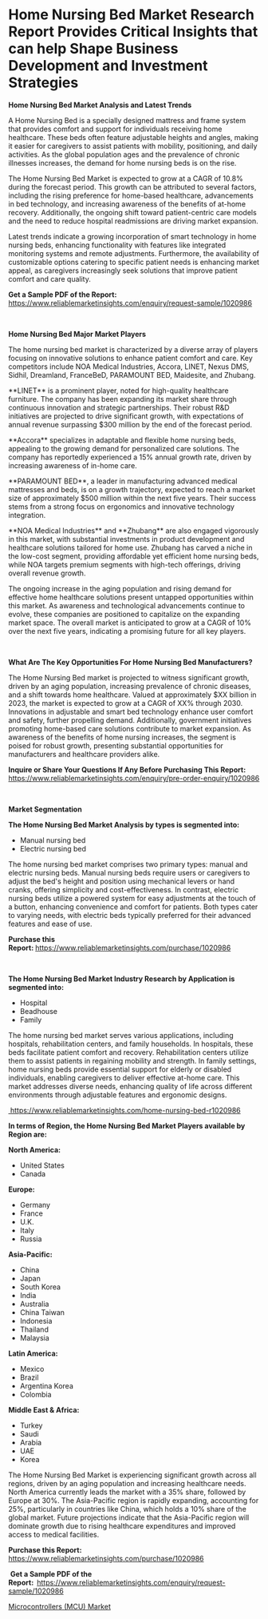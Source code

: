 <p><h1>Home Nursing Bed Market Research Report Provides Critical Insights that can help Shape Business Development and Investment Strategies</h1></p><p><strong>Home Nursing Bed Market Analysis and Latest Trends</strong></p>
<p><p>A Home Nursing Bed is a specially designed mattress and frame system that provides comfort and support for individuals receiving home healthcare. These beds often feature adjustable heights and angles, making it easier for caregivers to assist patients with mobility, positioning, and daily activities. As the global population ages and the prevalence of chronic illnesses increases, the demand for home nursing beds is on the rise.</p><p>The Home Nursing Bed Market is expected to grow at a CAGR of 10.8% during the forecast period. This growth can be attributed to several factors, including the rising preference for home-based healthcare, advancements in bed technology, and increasing awareness of the benefits of at-home recovery. Additionally, the ongoing shift toward patient-centric care models and the need to reduce hospital readmissions are driving market expansion. </p><p>Latest trends indicate a growing incorporation of smart technology in home nursing beds, enhancing functionality with features like integrated monitoring systems and remote adjustments. Furthermore, the availability of customizable options catering to specific patient needs is enhancing market appeal, as caregivers increasingly seek solutions that improve patient comfort and care quality.</p></p>
<p><strong>Get a Sample PDF of the Report:&nbsp;</strong> <a href="https://www.reliablemarketinsights.com/enquiry/request-sample/1020986?utm_campaign=2182&utm_medium=2&utm_source=Github&utm_content=ia&utm_term=21032025&utm_id=home-nursing-bed">https://www.reliablemarketinsights.com/enquiry/request-sample/1020986</a></p>
<p>&nbsp;</p>
<p><strong>Home Nursing Bed Major Market Players</strong></p>
<p><p>The home nursing bed market is characterized by a diverse array of players focusing on innovative solutions to enhance patient comfort and care. Key competitors include NOA Medical Industries, Accora, LINET, Nexus DMS, Sidhil, Dreamland, FranceBeD, PARAMOUNT BED, Maidesite, and Zhubang. </p><p>**LINET** is a prominent player, noted for high-quality healthcare furniture. The company has been expanding its market share through continuous innovation and strategic partnerships. Their robust R&D initiatives are projected to drive significant growth, with expectations of annual revenue surpassing $300 million by the end of the forecast period.</p><p>**Accora** specializes in adaptable and flexible home nursing beds, appealing to the growing demand for personalized care solutions. The company has reportedly experienced a 15% annual growth rate, driven by increasing awareness of in-home care.</p><p>**PARAMOUNT BED**, a leader in manufacturing advanced medical mattresses and beds, is on a growth trajectory, expected to reach a market size of approximately $500 million within the next five years. Their success stems from a strong focus on ergonomics and innovative technology integration.</p><p>**NOA Medical Industries** and **Zhubang** are also engaged vigorously in this market, with substantial investments in product development and healthcare solutions tailored for home use. Zhubang has carved a niche in the low-cost segment, providing affordable yet efficient home nursing beds, while NOA targets premium segments with high-tech offerings, driving overall revenue growth.</p><p>The ongoing increase in the aging population and rising demand for effective home healthcare solutions present untapped opportunities within this market. As awareness and technological advancements continue to evolve, these companies are positioned to capitalize on the expanding market space. The overall market is anticipated to grow at a CAGR of 10% over the next five years, indicating a promising future for all key players.</p></p>
<p>&nbsp;</p>
<p><strong>What Are The Key Opportunities For Home Nursing Bed Manufacturers?</strong></p>
<p><p>The Home Nursing Bed market is projected to witness significant growth, driven by an aging population, increasing prevalence of chronic diseases, and a shift towards home healthcare. Valued at approximately $XX billion in 2023, the market is expected to grow at a CAGR of XX% through 2030. Innovations in adjustable and smart bed technology enhance user comfort and safety, further propelling demand. Additionally, government initiatives promoting home-based care solutions contribute to market expansion. As awareness of the benefits of home nursing increases, the segment is poised for robust growth, presenting substantial opportunities for manufacturers and healthcare providers alike.</p></p>
<p><strong>Inquire or Share Your Questions If Any Before Purchasing This Report:</strong> <a href="https://www.reliablemarketinsights.com/enquiry/pre-order-enquiry/1020986?utm_campaign=2182&utm_medium=2&utm_source=Github&utm_content=ia&utm_term=21032025&utm_id=home-nursing-bed">https://www.reliablemarketinsights.com/enquiry/pre-order-enquiry/1020986</a></p>
<p>&nbsp;</p>
<p><strong>Market Segmentation</strong></p>
<p><strong>The Home Nursing Bed Market Analysis by types is segmented into:</strong></p>
<p><ul><li>Manual nursing bed</li><li>Electric nursing bed</li></ul></p>
<p><p>The home nursing bed market comprises two primary types: manual and electric nursing beds. Manual nursing beds require users or caregivers to adjust the bed's height and position using mechanical levers or hand cranks, offering simplicity and cost-effectiveness. In contrast, electric nursing beds utilize a powered system for easy adjustments at the touch of a button, enhancing convenience and comfort for patients. Both types cater to varying needs, with electric beds typically preferred for their advanced features and ease of use.</p></p>
<p><strong>Purchase this Report:&nbsp;</strong><a href="https://www.reliablemarketinsights.com/purchase/1020986?utm_campaign=2182&utm_medium=2&utm_source=Github&utm_content=ia&utm_term=21032025&utm_id=home-nursing-bed">https://www.reliablemarketinsights.com/purchase/1020986</a></p>
<p>&nbsp;</p>
<p><strong>The Home Nursing Bed Market Industry Research by Application is segmented into:</strong></p>
<p><ul><li>Hospital</li><li>Beadhouse</li><li>Family</li></ul></p>
<p><p>The home nursing bed market serves various applications, including hospitals, rehabilitation centers, and family households. In hospitals, these beds facilitate patient comfort and recovery. Rehabilitation centers utilize them to assist patients in regaining mobility and strength. In family settings, home nursing beds provide essential support for elderly or disabled individuals, enabling caregivers to deliver effective at-home care. This market addresses diverse needs, enhancing quality of life across different environments through adjustable features and ergonomic designs.</p></p>
<p><a href="https://www.reliablemarketinsights.com/home-nursing-bed-r1020986?utm_campaign=2182&utm_medium=2&utm_source=Github&utm_content=ia&utm_term=21032025&utm_id=home-nursing-bed">&nbsp;https://www.reliablemarketinsights.com/home-nursing-bed-r1020986</a></p>
<p><strong>In terms of Region, the Home Nursing Bed Market Players available by Region are:</strong></p>
<p>
    <p> <strong> North America: </strong>
        <ul>
            <li>United States</li>
            <li>Canada</li>
        </ul>
        </p> 
    <p> <strong> Europe: </strong>
        <ul>
            <li>Germany</li>
            <li>France</li>
            <li>U.K.</li>
            <li>Italy</li>
            <li>Russia</li>
        </ul>
        </p> 
    <p> <strong> Asia-Pacific: </strong>
        <ul>
            <li>China</li>
            <li>Japan</li>
            <li>South Korea</li>
            <li>India</li>
            <li>Australia</li>
            <li>China Taiwan</li>
            <li>Indonesia</li>
            <li>Thailand</li>
            <li>Malaysia</li>
        </ul>
        </p> 
    <p> <strong> Latin America: </strong>
        <ul>
            <li>Mexico</li>
            <li>Brazil</li>
            <li>Argentina Korea</li>
            <li>Colombia</li>
        </ul>
        </p> 
    <p> <strong> Middle East & Africa: </strong>
        <ul>
            <li>Turkey</li>
            <li>Saudi</li>
            <li>Arabia</li>
            <li>UAE</li>
            <li>Korea</li>
        </ul>
    </p>
    </p>
<p><p>The Home Nursing Bed Market is experiencing significant growth across all regions, driven by an aging population and increasing healthcare needs. North America currently leads the market with a 35% share, followed by Europe at 30%. The Asia-Pacific region is rapidly expanding, accounting for 25%, particularly in countries like China, which holds a 10% share of the global market. Future projections indicate that the Asia-Pacific region will dominate growth due to rising healthcare expenditures and improved access to medical facilities.</p></p>
<p><strong>Purchase this Report: </strong><a href="https://www.reliablemarketinsights.com/purchase/1020986?utm_campaign=2182&utm_medium=2&utm_source=Github&utm_content=ia&utm_term=21032025&utm_id=home-nursing-bed">https://www.reliablemarketinsights.com/purchase/1020986</a></p>
<p>&nbsp;<strong>Get a Sample PDF of the Report:&nbsp;&nbsp;</strong><a href="https://www.reliablemarketinsights.com/enquiry/request-sample/1020986?utm_campaign=2182&utm_medium=2&utm_source=Github&utm_content=ia&utm_term=21032025&utm_id=home-nursing-bed">https://www.reliablemarketinsights.com/enquiry/request-sample/1020986</a></p>
<p><strong></strong></p>
<p><p><a href="https://github.com/tona7vba/Market-Research-Report-List-1/blob/main/microcontrollers-mcu-market.md?utm_campaign=2182&utm_medium=2&utm_source=Github&utm_content=ia&utm_term=21032025&utm_id=home-nursing-bed">Microcontrollers (MCU) Market</a></p></p>